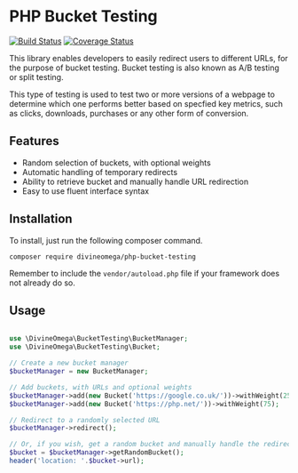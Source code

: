 # PHP Bucket Testing

[![Build Status](https://travis-ci.org/DivineOmega/php-bucket-testing.svg?branch=master)](https://travis-ci.org/DivineOmega/php-bucket-testing)
[![Coverage Status](https://coveralls.io/repos/github/DivineOmega/php-bucket-testing/badge.svg?branch=master)](https://coveralls.io/github/DivineOmega/php-bucket-testing?branch=master)

This library enables developers to easily redirect users to different URLs, for the purpose 
of bucket testing. Bucket testing is also known as A/B testing or split testing.

This type of testing is used to test two or more versions of a webpage to determine which one
performs better based on specfied key metrics, such as clicks, downloads, purchases or any other
form of conversion.

## Features

* Random selection of buckets, with optional weights
* Automatic handling of temporary redirects
* Ability to retrieve bucket and manually handle URL redirection
* Easy to use fluent interface syntax

## Installation
To install, just run the following composer command.

`composer require divineomega/php-bucket-testing`

Remember to include the `vendor/autoload.php` file if your framework does not already do so.

## Usage

```php

use \DivineOmega\BucketTesting\BucketManager;
use \DivineOmega\BucketTesting\Bucket;

// Create a new bucket manager
$bucketManager = new BucketManager;

// Add buckets, with URLs and optional weights
$bucketManager->add(new Bucket('https://google.co.uk/'))->withWeight(25);
$bucketManager->add(new Bucket('https://php.net/'))->withWeight(75);

// Redirect to a randomly selected URL
$bucketManager->redirect();

// Or, if you wish, get a random bucket and manually handle the redirection
$bucket = $bucketManager->getRandomBucket();
header('location: '.$bucket->url);

```
